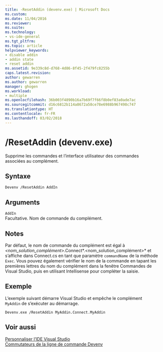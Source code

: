 ```yaml
---
title: -ResetAddin (devenv.exe) | Microsoft Docs
ms.custom: 
ms.date: 11/04/2016
ms.reviewer: 
ms.suite: 
ms.technology:
- vs-ide-general
ms.tgt_pltfrm: 
ms.topic: article
helpviewer_keywords:
- disable addin
- addin state
- reset addin
ms.assetid: 9e339c8d-d768-4d86-8f45-2f479fc8255b
caps.latest.revision: 
author: gewarren
ms.author: gewarren
manager: ghogen
ms.workload:
- multiple
ms.openlocfilehash: 36b003f4890b16a7b69f7f66f8b0ef83a0ade7ac
ms.sourcegitcommit: d16c6812b114a8672a58ce78e6988b967498c747
ms.translationtype: HT
ms.contentlocale: fr-FR
ms.lasthandoff: 03/02/2018
---
```

# <a name="resetaddin-devenvexe"></a>/ResetAddin (devenv.exe)
Supprime les commandes et l’interface utilisateur des commandes associées au complément.  
  
## <a name="syntax"></a>Syntaxe  
  
```  
Devenv /ResetAddin AddIn  
```  
  
## <a name="arguments"></a>Arguments  
 `AddIn`  
 Facultative. Nom de commande du complément.  
  
## <a name="remarks"></a>Notes  
 Par défaut, le nom de commande du complément est égal à *\<nom_solution_complément>*.Connect*.\<nom_solution_complément>* et s’affiche dans Connect.cs en tant que paramètre `commandName` de la méthode `Exec`. Vous pouvez également vérifier le nom de la commande en tapant les premières lettres du nom du complément dans la fenêtre Commandes de Visual Studio, puis en utilisant Intellisense pour compléter la saisie.  
  
## <a name="example"></a>Exemple  
 L’exemple suivant démarre Visual Studio et empêche le complément `MyAddin` de s’exécuter au démarrage.  
  
```  
Devenv.exe /ResetAddin MyAddin.Connect.MyAddin  
```  
  
## <a name="see-also"></a>Voir aussi  
 [Personnaliser l’IDE Visual Studio](../../ide/personalizing-the-visual-studio-ide.md)   
 [Commutateurs de la ligne de commande Devenv](../../ide/reference/devenv-command-line-switches.md)